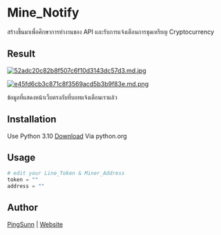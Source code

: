 # Mine_Notify

สร้างขึ้นมาเพื่อศึกษาการทำงานของ API และรับการแจ้งเตือนการขุดเหรียญ Cryptocurrency

## Result

[![52adc20c82b8f507c6f10d3143dc57d3.md.jpg](https://www.img.in.th/images/52adc20c82b8f507c6f10d3143dc57d3.md.jpg)](https://www.img.in.th/image/WWKIkA)

[![e45fd6cb3c871c8f3569acd5b3b9f83e.md.png](https://www.img.in.th/images/e45fd6cb3c871c8f3569acd5b3b9f83e.md.png)](https://www.img.in.th/image/WWKA4i)

ข้อมูลที่แสดงหน้าเว็บตรงกับที่บอทแจ้งเตือนเราแล้ว

## Installation

Use Python 3.10  [Download](https://www.python.org/) Via python.org

## Usage

```python
# edit your Line_Token & Miner_Address
token = ""
address = ""
```


## Author
[PingSunn](https://www.fb.com/pingsunn) | [Website](https://ping-pongskaorn.online)
